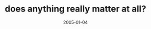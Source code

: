 ---
layout: base.njk
title : 'does anything really matter at all?' 
view_title : 'does anything really last forever?' 
year : '2005' 
date : '2005-01-04' 
img_file : '/drawing/doesanythingreall.png' 
html_file : 'doesanythingreallylastforever' 
next_html : 'ifeelold.html' 
year_order : '10' 
permalink : "title/{{html_file}}.html"
---
